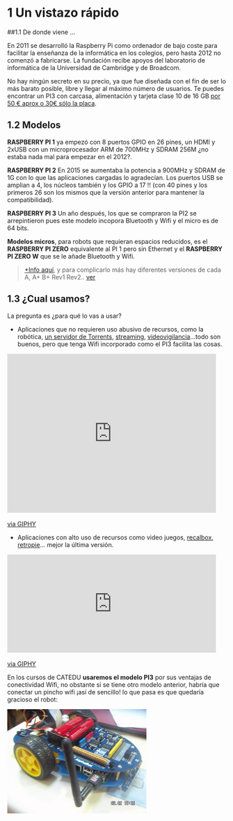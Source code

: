 # 1 Un vistazo rápido
##1.1 De donde viene ...

En 2011 se desarrolló la Raspberry Pi como ordenador de bajo coste para facilitar la enseñanza de la informática en los colegios, pero hasta 2012 no comenzó a fabricarse. La fundación recibe apoyos del laboratorio de informática de la Universidad de Cambridge y de Broadcom.

No hay ningún secreto en su precio, ya que fue diseñada con el fin de ser lo más barato posible, libre y llegar al máximo número de usuarios. Te puedes encontrar un PI3 con carcasa, alimentación y tarjeta clase 10 de 16 GB [por 50 € aprox o 30€ sólo la placa](https://es.aliexpress.com/).

## 1.2 Modelos

**RASPBERRY PI 1** ya empezó con 8 puertos GPIO en 26 pines, un HDMI y 2xUSB con un microprocesador ARM de 700MHz y SDRAM 256M ¿no estaba nada mal para empezar en el 2012?. 

**RASPBERRY PI 2** En 2015 se aumentaba la potencia a 900MHz y SDRAM de 1G con lo que las aplicaciones cargadas lo agradecían. Los puertos USB se amplian a 4, los núcleos también y los GPIO a 17 !! (con 40 pines y los primeros 26 son los mismos que la versión anterior para mantener la compatibilidad).

**RASPBERRY PI 3** Un año después, los que se compraron la PI2 se arrepintieron pues este modelo incopora Bluetooth y Wifi y el micro es de 64 bits.

**Modelos micros**, para robots que requieran espacios reducidos, es el **RASPBERRY PI ZERO** equivalente al PI 1 pero sin Ethernet y el **RASPBERRY PI ZERO W** que se le añade Bluetooth y Wifi.

>[+Info aquí](https://www.luisllamas.es/modelos-de-raspberry-pi/), y para complicarlo más hay diferentes versiones de cada A, A+ B+ Rev1 Rev2.. [ver](https://www.raspberryshop.es/guia-completa-raspberry-pi.php#a27)

## 1.3 ¿Cual usamos?

La pregunta es ¿para qué lo vas a usar?

* Aplicaciones que no requieren uso abusivo de recursos, como la robótica, [un servidor de Torrents](https://raspberryparatorpes.net/proyectos/instalar-y-configurar-un-descargador-de-torrents/), [streaming](http://www.devlopez.com/es/camara-remota-super-simple-en-raspeberry-con-modulo-camera-pi-o-noir/), [videovigilancia](https://programarfacil.com/podcast/87-video-con-raspberry-pi/)...todo son buenos, pero que tenga Wifi incorporado como el PI3 facilita las cosas.

<iframe src="https://giphy.com/embed/MH680xjlXjtII" width="480" height="366" frameBorder="0" class="giphy-embed" allowFullScreen></iframe><p><a href="https://giphy.com/gifs/raspberry-MH680xjlXjtII">via GIPHY</a></p>

* Aplicaciones con alto uso de recursos como video juegos, [recalbox](https://raspberryparatorpes.net/proyectos/recalbox-emulacion-y-retro-gaming-para-torpes/), [retropie](https://www.programoergosum.com/cursos-online/raspberry-pi/239-consola-arcade-basada-en-raspberry-pi-con-retropie/introduccion)... mejor la última versión.

<iframe src="https://giphy.com/embed/WiGLW6zGIPUyY" width="480" height="226" frameBorder="0" class="giphy-embed" allowFullScreen></iframe><p><a href="https://giphy.com/gifs/raspberry-WiGLW6zGIPUyY">via GIPHY</a></p>

En los cursos de CATEDU **usaremos el modelo PI3** por sus ventajas de conectividad Wifi, no obstante si se tiene otro modelo anterior, habría que conectar un pincho wifi ¡así de sencillo! lo que pasa es que quedaría gracioso el robot:

![](/assets/PICT0089.JPG)




